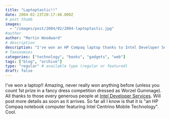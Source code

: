 ```yaml
---
title: "Laptoptastic!!"
date: 2004-02-23T20:17:48.000Z
# post thumb
images:
  - "/images/post/2004/02/2004-laptoptastic.jpg"
#author
author: "Martin Woodward"
# description
description: "I've won an HP Compaq laptop thanks to Intel Developer Services—exciting news to share as soon as it arrives!"
# Taxonomies
categories: ["technology", "books", "gadgets", "web"]
tags: ["blog", "archive"]
type: "regular" # available type (regular or featured)
draft: false
---
```


I've won a laptop!! Amazing, never really won anything before (unless you count 1st prize in a fancy dress competition dressed as Worzel Gummage). All thanks to those every generous people at [Intel Developer Services](http://www.intel.com/ids/). Will post more details as soon as it arrives. So far all I know is that it is "an HP Compaq notebook computer featuring Intel Centrino Mobile Technology". Cool.
